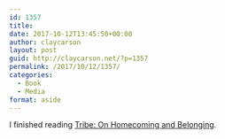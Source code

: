 ```yaml
---
id: 1357
title: 
date: 2017-10-12T13:45:50+00:00
author: claycarson
layout: post
guid: http://claycarson.net/?p=1357
permalink: /2017/10/12/1357/
categories:
  - Book
  - Media
format: aside
---
```

I finished reading [Tribe: On Homecoming and Belonging](https://www.amazon.com/Tribe-Homecoming-Belonging-Sebastian-Junger-ebook/dp/B01BCJDSNI).
